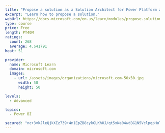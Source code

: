 ```yaml
---
title: "Propose a solution as a Solution Architect for Power Platform and Dynamics 365"
excerpt: "Learn how to propose a solution."
webUrl: https://docs.microsoft.com/en-us/learn/modules/propose-solution/
type: course
price: Free
length: PT40M
ratings:
  count: 268
  average: 4.641791
heat: 51

provider:
  name: Microsoft Learn
  domain: microsoft.com
  images:
    - url: /assets/images/organizations/microsoft.com-50x50.jpg
      width: 50
      height: 50

levels:
  - Advanced

topics:
  - Power BI

secured: "nc+3vkJleQjkXEz739+4n1EpZB8cykGLKhOJ/qt5xNa04wdBG1N5VclpqpHuT6eMLpg+zqpZbUh89u1LoAR4MQM37OkRsl3+NZ+IxLmZBL5mvIYWveJd0Y0RVDGAT48EWplEUrv76fCJWRn1pYrQ9nDjI8gaYhTwYCcvDOvtI9j5QTPV+AE23ALSGAHJU/jyJUTzw2X2sbgFN2ws7QE8abQLv79AZ7rcGCFFusYmwZuTBZSIAq/HZXnULRQ1Wi/bZaC7vUyXC+NYPKX5a41vCRlvb9evtw2YSHlyD64Ic4hJWaa/bFe7tWUFrIJXKppQp9D4+xqt8qgjF5MGEd4BKFG9LQ/FWziO0csT+1Q0fbiRlk905hXRq/aLN6ap8JxDGKE0ryD/8MBfkqz0jBj52Q==;c2hyv+vDyQhFFmtZ7R2+Nw=="
---
```


